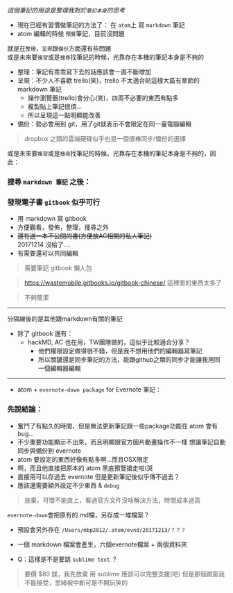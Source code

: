 *這個筆記的用途是整理我對於`筆記本身`的思考*

* 現在已經有習慣做筆記的方法了：
在 `atom`上 寫 `markdown` 筆記
* atom 編輯的時候 `預覽`筆記，目前沒問題

就是在`整理`，`呈現`跟`備份`方面還有些問題  
或是未來要`複習`或是`搜尋`找筆記的時候，光靠存在本機的筆記本身是不夠的
* 整理：筆記有乖乖寫下去的話應該會一直不斷增加
* 呈現：不少人不喜歡 trello(笑)，trello 不太適合貼這樣大篇有章節的 markdown 筆記
  - 操作瀏覽器(trello)會分心(笑)，四周不必要的東西有點多
  - 複製貼上筆記很煩...
  - 所以呈現這一點明顯能改善
* 備份：勢必會用到 git，用了git就表示不會限定在同一臺電腦編輯
> dropbox 之類的雲端硬碟似乎也是一個很棒同步/備份的選擇

或是未來要`複習`或是`搜尋`找筆記的時候，光靠存在本機的筆記本身是不夠的，因此：

### 搜尋 `markdown 筆記` 之後：
### 發現電子書 `gitbook` 似乎可行
* 用 markdown 寫 gitbook
* 方便觀看，發佈，整理，搜尋之外
* ~~還有送一本不公開的書(方便放AC相關的私人筆記)~~  
20171214 沒給了....
* 有需要還可以共同編輯

> 需要筆記 gitbook 懶人包

> https://wastemobile.gitbooks.io/gitbook-chinese/
這裡面的東西太多了

> 不夠簡潔

___
分隔線後的是其他跟markdown有關的筆記
* 除了 gitbook 還有：
  * hackMD, AC 也在用，TW團隊做的，這似乎比較適合分享？
    - 他們權限設定做得很不錯，但是我不想用他們的編輯器寫筆記
    - 所以關鍵還是同步筆記的方法，能跟github之類的同步才能讓我用同一個編輯器編輯
___

* atom + `evernote-down package` for Evernote 筆記：

### 先說結論：
* 奮鬥了有點久的時間，但是無法更新筆記跟一些package功能在 atom 會有 bug...
* 不少重要功能顯示不出來，而且明顯跟官方圖片動畫操作不一樣
想讓筆記自動同步與備份到 evernote
* atom 要設定的東西好像有點多啊...而且OSX限定
* 啊，而且他直接把原本的 atom 黑底預覽搶走啦(哭
* 直接用可以存過去 evernote 但是更新筆記後似乎傳不過去？
* 應該還需要額外設定不少東西 & `debug`

> 放棄，可惜不能直上，看過官方文件沒啥解決方法，時間成本過高

`evernote-down`會把原有的.md檔，另存成一堆檔案？
* 預設會另外存在
`/Users/mbp2012/.atom/evnd/20171213/？？？`
* 一個 markdown 檔案會產生，六個evernote檔案 + 兩個資料夾

* Q：這樣是不是要跳 `sublime text` ？
> 要價 $80 鎂，我先放棄
用 sublime 應該可以完整支援(吧)
但是那個跳窗我不能接受，思緒被中斷可是不開玩笑的
